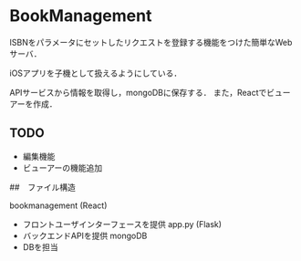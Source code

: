 # BookManagement

ISBNをパラメータにセットしたリクエストを登録する機能をつけた簡単なWebサーバ．

iOSアプリを子機として扱えるようにしている．

APIサービスから情報を取得し，mongoDBに保存する．
また，Reactでビューアーを作成．

## TODO

* 編集機能
* ビューアーの機能追加

##　ファイル構造

bookmanagement (React)
 - フロントユーザインターフェースを提供
app.py (Flask)
 - バックエンドAPIを提供
mongoDB
 - DBを担当
